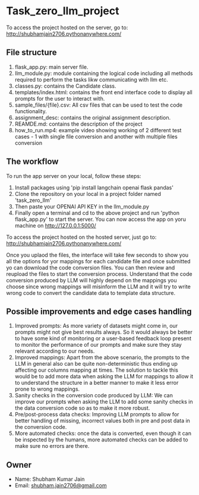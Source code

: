 # Task_zero_llm_project

To access the project hosted on the server, go to: http://shubhamjain2706.pythonanywhere.com/

## File structure

1. flask_app.py: main server file.
2. llm_module.py: module containing the logical code including all methods required to perform the tasks likw communicating with llm etc.
3. classes.py: contains the Candidate class.
4. templates/index.html: contains the front end interface code to display all prompts for the user to interact with.
5. sample_files/{file}.csv: All csv files that can be used to test the code functionality.
6. assignment_desc: contains the original assignment description.
7. REAMDE.md: contains the description of the project
8. how_to_run.mp4: example video showing working of 2 different test cases - 1 with single file conversion and another with multiple files conversion

## The workflow

To run the app server on your local, follow these steps:

1. Install packages using 'pip install langchain openai flask pandas'
2. Clone the repository on your local in a project folder named 'task_zero_llm'
3. Then paste your OPENAI API KEY in the llm_module.py
4. Finally open a terminal and cd to the above project and run 'python flask_app.py' to start the server. You can now access the app on yoru machine on http://127.0.0.1:5000/

To access the project hosted on the hosted server, just go to: http://shubhamjain2706.pythonanywhere.com/

Once you uplaod the files, the interface will take few seconds to show you all the options for yor mappings for each candidate file and once submitted yo can download the code conversion files.
You can then review and reupload the files to start the conversion process. Understand that the code conversion produced by LLM will highly depend on the mappings you choose since wrong mappings
will misinform the LLM and it will try to write wrong code to convert the candidate data to template data structure.

## Possible improvements and edge cases handling

1. Improved prompts: As more variety of datasets might come in, our prompts might not give best results always. So it would always be better to have some kind of monitoring or a user-based feedback loop present to monitor the performance of our prompts and make sure they stay relevant according to our needs.
2. Improved mappings: Apart from the above scenario, the prompts to the LLM in general also can be quite non-deterministic thus ending up affecting our columns mapping at times. The solution to tackle this would be to add more data when asking the LLM for mappings to allow it to understand the structure in a better manner to make it less error prone to wrong mappings.
3. Sanity checks in the conversion code produced by LLM: We can improve our prompts when asking the LLM to add some sanity checks in the data conversion code so as to make it more robust.
4. Pre/post-process data checks: Improving LLM prompts to allow for better handling of missing, incorrect values both in pre and post data in the conversion code.
5. More automated checks: once the data is converted, even though it can be inspected by the humans, more automated checks can be added to make sure no errors are there.

## Owner

- Name: Shubham Kumar Jain
- Email: shubham.jain2706@gmail.com

